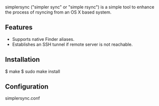 simplersync ("simpler sync" or "simple rsync") is a simple tool to enhance the process of rsyncing from an OS X based system.

Features
--------
* Supports native Finder aliases.
* Establishes an SSH tunnel if remote server is not reachable.

Installation
------------

$ make
$ sudo make install

Configuration
-------------

simplersync.conf